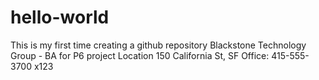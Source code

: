 # hello-world
This is my first time creating a github repository
Blackstone Technology Group - BA for P6 project
Location 150 California St, SF
Office: 415-555-3700 x123
